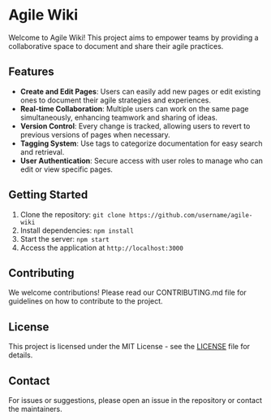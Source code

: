 # Agile Wiki

Welcome to Agile Wiki! This project aims to empower teams by providing a collaborative space to document and share their agile practices.

## Features
- **Create and Edit Pages**: Users can easily add new pages or edit existing ones to document their agile strategies and experiences.
- **Real-time Collaboration**: Multiple users can work on the same page simultaneously, enhancing teamwork and sharing of ideas.
- **Version Control**: Every change is tracked, allowing users to revert to previous versions of pages when necessary.
- **Tagging System**: Use tags to categorize documentation for easy search and retrieval.
- **User Authentication**: Secure access with user roles to manage who can edit or view specific pages.

## Getting Started
1. Clone the repository: `git clone https://github.com/username/agile-wiki`
2. Install dependencies: `npm install`
3. Start the server: `npm start`
4. Access the application at `http://localhost:3000`

## Contributing
We welcome contributions! Please read our CONTRIBUTING.md file for guidelines on how to contribute to the project.

## License
This project is licensed under the MIT License - see the [LICENSE](LICENSE) file for details.

## Contact
For issues or suggestions, please open an issue in the repository or contact the maintainers.